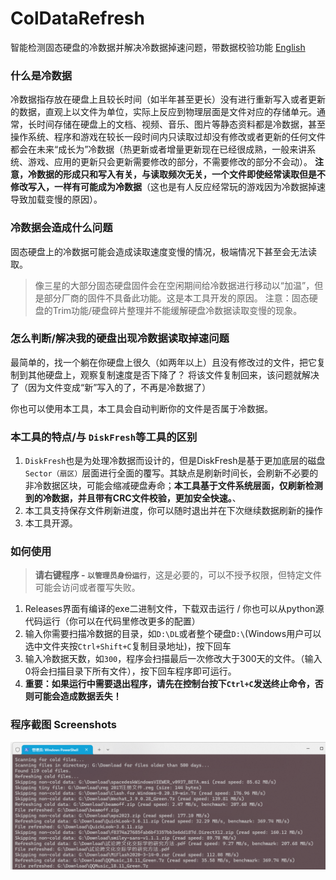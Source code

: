 # ColDataRefresh
智能检测固态硬盘的冷数据并解决冷数据掉速问题，带数据校验功能
[English](/README_EN.md)

### 什么是冷数据
冷数据指存放在硬盘上且较长时间（如半年甚至更长）没有进行重新写入或者更新的数据，直观上以文件为单位，实际上反应到物理层面是文件对应的存储单元。通常，长时间存储在硬盘上的文档、视频、音乐、图片等静态资料都是冷数据，甚至操作系统、程序和游戏在较长一段时间内只读取过却没有修改或者更新的任何文件都会在未来“成长为”冷数据（热更新或者增量更新现在已经很成熟，一般来讲系统、游戏、应用的更新只会更新需要修改的部分，不需要修改的部分不会动）。
**注意，冷数据的形成只和写入有关，与读取频次无关，一个文件即使经常读取但是不修改写入，一样有可能成为冷数据**（这也是有人反应经常玩的游戏因为冷数据掉速导致加载变慢的原因）。

### 冷数据会造成什么问题
固态硬盘上的冷数据可能会造成读取速度变慢的情况，极端情况下甚至会无法读取。

> 像三星的大部分固态硬盘固件会在空闲期间给冷数据进行移动以“加温”，但是部分厂商的固件不具备此功能。这是本工具开发的原因。
> 注意：固态硬盘的Trim功能/硬盘碎片整理并不能缓解硬盘冷数据读取变慢的现象。

### 怎么判断/解决我的硬盘出现冷数据读取掉速问题

最简单的，找一个躺在你硬盘上很久（如两年以上）且没有修改过的文件，把它复制到其他硬盘上，观察复制速度是否下降了？
将该文件复制回来，该问题就解决了（因为文件变成“新”写入的了，不再是冷数据了）

你也可以使用本工具，本工具会自动判断你的文件是否属于冷数据。

### 本工具的特点/与 `DiskFresh`等工具的区别

1. `DiskFresh`也是为处理冷数据而设计的，但是DiskFresh是基于更加底层的磁盘`Sector（扇区）`层面进行全面的覆写。其缺点是刷新时间长，会刷新不必要的非冷数据区块，可能会缩减硬盘寿命；**本工具基于文件系统层面，仅刷新检测到的冷数据，并且带有CRC文件校验，更加安全快速。**、
2. 本工具支持保存文件刷新进度，你可以随时退出并在下次继续数据刷新的操作
3. 本工具开源。

### 如何使用

> **请右键程序 - `以管理员身份运行`**，这是必要的，可以不授予权限，但特定文件可能会访问或者覆写失败。

1. Releases界面有编译的exe二进制文件，下载双击运行 / 你也可以从python源代码运行（你可以在代码里修改更多的配置）
2. 输入你需要扫描冷数据的目录，如`D:\DL`或者整个硬盘`D:\`(Windows用户可以选中文件夹按`Ctrl+Shift+C`复制目录地址)，按下回车
3. 输入冷数据天数，如`300`，程序会扫描最后一次修改大于300天的文件。（输入0将会扫描目录下所有文件），按下回车程序即可运行。
4. **重要：如果运行中需要退出程序，请先在控制台按下`Ctrl+C`发送终止命令，否则可能会造成数据丢失！**

### 程序截图 Screenshots
![projectimage](./projectimage.png)
